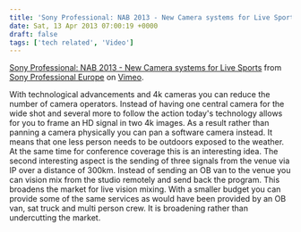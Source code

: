 ```yaml
---
title: 'Sony Professional: NAB 2013 - New Camera systems for Live Sports'
date: Sat, 13 Apr 2013 07:00:19 +0000
draft: false
tags: ['tech related', 'Video']
---
```


[Sony Professional: NAB 2013 - New Camera systems for Live Sports](http://vimeo.com/63723843) from [Sony Professional Europe](http://vimeo.com/sonyprofessional) on [Vimeo](http://vimeo.com).

With technological advancements and 4k cameras you can reduce the number of camera operators. Instead of having one central camera for the wide shot and several more to follow the action today's technology allows for you to frame an HD signal in two 4k images. As a result rather than panning a camera physically you can pan a software camera instead. It means that one less person needs to be outdoors exposed to the weather. At the same time for conference coverage this is an interesting idea. The second interesting aspect is the sending of three signals from the venue via IP over a distance of 300km. Instead of sending an OB van to the venue you can vision mix from the studio remotely and send back the program. This broadens the market for live vision mixing. With a smaller budget you can provide some of the same services as would have been provided by an OB van, sat truck and multi person crew. It is broadening rather than undercutting the market.